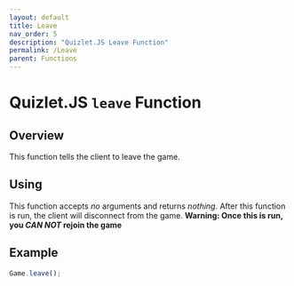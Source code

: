 ```yaml
---
layout: default
title: Leave
nav_order: 5
description: "Quizlet.JS Leave Function"
permalink: /Leave
parent: Functions
---
```


# Quizlet.JS `leave` Function

## Overview
This function tells the client to leave the game.

## Using
This function accepts *no* arguments and returns *nothing*. After this function is run, the client will disconnect from the game. **Warning: Once this is run, you *CAN NOT* rejoin the game**

## Example
```js
Game.leave();
```
